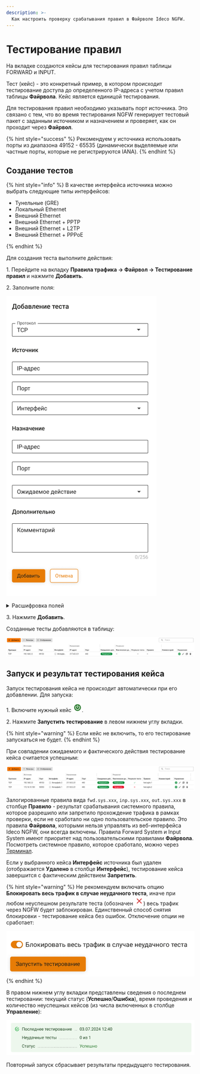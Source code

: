 ```yaml
---
description: >-
  Как настроить проверку срабатывания правил в Файрволе Ideco NGFW.
---
```

# Тестирование правил

На вкладке создаются кейсы для тестирования правил таблицы FORWARD и INPUT.

Тест (кейс) - это конкретный пример, в котором происходит тестирование доступа до определенного IP-адреса с учетом правил таблицы **Файрвола**. Кейс является единицой тестирования.

Для тестирования правил необходимо указывать порт источника. Это связано с тем, что во время тестирования NGFW генерирует тестовый пакет с заданным источником и назначением и проверяет, как он проходит через **Файрвол**.

{% hint style="success" %}
Рекомендуем у источника использовать порты из диапазона 49152 - 65535 (динамически выделяемые или частные порты, которые не регистрируются IANA).
{% endhint %}

## Создание тестов

{% hint style="info" %}
В качестве интерфейса источника можно выбрать следующие типы интерфейсов:

* Тунельные (GRE)
* Локальный Ethernet
* Внешний Ethernet
* Внешний Ethernet + PPTP
* Внешний Ethernet + L2TP
* Внешний Ethernet + PPPoE

{% endhint %}

Для создания теста выполните действия:

1\. Перейдите на вкладку **Правила трафика -> Файрвол -> Тестирование правил** и нажмите **Добавить**.

2\. Заполните поля:

![](/.gitbook/assets/firewall33.png)

<details>
<summary>Расшифровка полей</summary>

* **Протокол** (**TCP**/**UDP**);
* **IP-адрес** источника и назначения;
* **Порт** источника и назначения;
* **Интерфейс** источника;
* **Ожидаемое действие** (Разрешить или Запретить);
* **Комментарий**.

</details>

3\. Нажмите **Добавить**.

Созданные тесты добавляются в таблицу:

![](/.gitbook/assets/firewall34.png)

## Запуск и результат тестирования кейса

Запуск тестирования кейса не происходит автоматически при его добавлении. Для запуска:

1\. Включите нужный кейс ![](/.gitbook/assets/icon-on.png).

2\. Нажмите **Запустить тестирование** в левом нижнем углу вкладки.

{% hint style="warning" %}
Если кейс не включить, то его тестирование запускаться не будет.
{% endhint %}

При совпадении ожидаемого и фактического действия тестирование кейса считается успешным:

![](/.gitbook/assets/firewall35.png)

Залогированные правила вида `fwd.sys.xxx`, `inp.sys.xxx`, `out.sys.xxx` в столбце **Правило** - результат срабатывания системного правила, которое разрешило или запретило прохождение трафика в рамках проверки, если не сработало ни одно пользовательское правило. Это правила **Файрвола**, которыми нельзя управлять из веб-интерфейса Ideco NGFW, они всегда включены. Правила Forward System и Input System имеют приоритет над пользовательскими правилами **Файрвола**. Посмотреть системное правило, которое сработало, можно через [Терминал](/settings/server-management/terminal/README.md).

Если у выбранного кейса **Интерфейс** источника был удален (отображается **Удалено** в столбце **Интерфейс**), тестирование кейса завершится с фактическим действием **Запретить**.

{% hint style="warning" %}
Не рекомендуем включать опцию **Блокировать весь трафик в случае неудачного теста**, иначе при любом неуспешном результате теста (обозначен ![](/.gitbook/assets/icon-red-cross.png)) весь трафик через NGFW будет заблокирован. Единственный способ снятия блокировки - тестирование кейса без ошибок. Отключение опции не сработает:

![](/.gitbook/assets/firewall36.png)
{% endhint %}

В правом нижнем углу вкладки представлены сведения о последнем тестировании: текущий статус (**Успешно**/**Ошибка**), время проведения и количество неуспешных кейсов (из числа включенных в столбце **Управление**):

![](/.gitbook/assets/firewall37.png)

Повторный запуск сбрасывает результаты предыдущего тестирования.